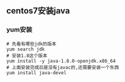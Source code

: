 ## centos7安装java

### yum安装

```shell
# 先看有哪些jdk的版本
yum search jdk  
# 安装1.8这个版本
yum install -y java-1.8.0-openjdk.x86_64
# 上面安装完成后是没有javac的,还需要安装一个东西
yum install java-devel
```

